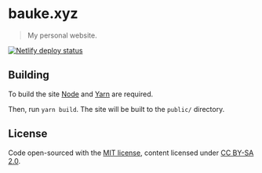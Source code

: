 # bauke.xyz

> My personal website.

[![Netlify deploy status](https://api.netlify.com/api/v1/badges/ece73723-80fd-4f64-b168-2f6cecdf8fe9/deploy-status)](https://app.netlify.com/sites/bauke/deploys)

## Building

To build the site [Node](https://nodejs.org) and [Yarn](https://yarnpkg.com) are required.

Then, run `yarn build`. The site will be built to the `public/` directory.

## License

Code open-sourced with the [MIT license](https://git.holllo.cc/Bauke/bauke.xyz/src/branch/main/LICENSE), content licensed under [CC BY-SA 2.0](https://creativecommons.org/licenses/by-sa/2.0/).
